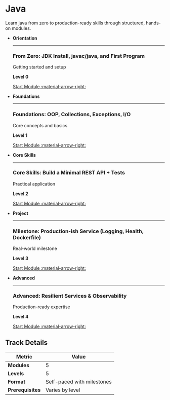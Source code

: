# Java

Learn java from zero to production-ready skills through structured, hands-on modules.

<div class="grid cards" markdown>

-   **Orientation**

    ---

    ### From Zero: JDK Install, javac/java, and First Program

    Getting started and setup

    **Level 0**

    [Start Module :material-arrow-right:](https://github.com/AyhamJo7/Zero-2-Pro/blob/main/03-java/java-00-setup.md)

-   **Foundations**

    ---

    ### Foundations: OOP, Collections, Exceptions, I/O

    Core concepts and basics

    **Level 1**

    [Start Module :material-arrow-right:](https://github.com/AyhamJo7/Zero-2-Pro/blob/main/03-java/java-01-foundations.md)

-   **Core Skills**

    ---

    ### Core Skills: Build a Minimal REST API + Tests

    Practical application

    **Level 2**

    [Start Module :material-arrow-right:](https://github.com/AyhamJo7/Zero-2-Pro/blob/main/03-java/java-02-core-rest.md)

-   **Project**

    ---

    ### Milestone: Production-ish Service (Logging, Health, Dockerfile)

    Real-world milestone

    **Level 3**

    [Start Module :material-arrow-right:](https://github.com/AyhamJo7/Zero-2-Pro/blob/main/03-java/java-03-project-service.md)

-   **Advanced**

    ---

    ### Advanced: Resilient Services & Observability

    Production-ready expertise

    **Level 4**

    [Start Module :material-arrow-right:](https://github.com/AyhamJo7/Zero-2-Pro/blob/main/03-java/java-04-advanced.md)

</div>

## Track Details

| Metric | Value |
|--------|-------|
| **Modules** | 5 |
| **Levels** | 5 |
| **Format** | Self-paced with milestones |
| **Prerequisites** | Varies by level |

